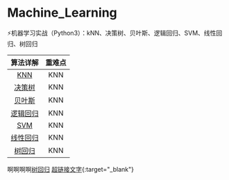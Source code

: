 # Machine_Learning
⚡️机器学习实战（Python3）：kNN、决策树、贝叶斯、逻辑回归、SVM、线性回归、树回归


|算法详解|重难点|
|:----:|:----:|
|<a href="http://www.baidu.com" target="_blank">KNN</a>|KNN|
|<a href="http://www.baidu.com" target="_blank">决策树</a>|KNN|
|<a href="http://www.baidu.com" target="_blank">贝叶斯</a>|KNN|
|<a href="http://www.baidu.com" target="_blank">逻辑回归</a>|KNN|
|<a href="http://www.baidu.com" target="_blank">SVM</a>|KNN|
|<a href="http://www.baidu.com" target="_blank">线性回归</a>|KNN|
|<a href="http://www.baidu.com" target="_blank">树回归</a>|KNN|




啊啊啊啊<a href="http://www.baidu.com" target="_blank">树回归</a>
[超链接文字](www.baidu.com){:target="_blank"}
